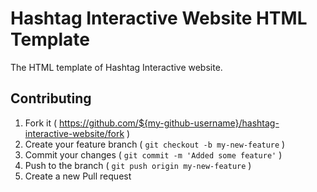 # Hashtag Interactive Website HTML Template

The HTML template of Hashtag Interactive website.

## Contributing

1. Fork it ( https://github.com/${my-github-username}/hashtag-interactive-website/fork )
2. Create your feature branch ( `git checkout -b my-new-feature` )
3. Commit your changes ( `git commit -m 'Added some feature'` )
4. Push to the branch ( `git push origin my-new-feature` )
5. Create a new Pull request
